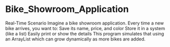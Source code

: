 # Bike_Showroom_Application
 Real-Time Scenario Imagine a bike showroom application. Every time a new bike arrives, you want to:  Save its name, price, and color  Store it in a system (like a list)  Easily print or show the details  This program simulates that using an ArrayList which can grow dynamically as more bikes are added.
